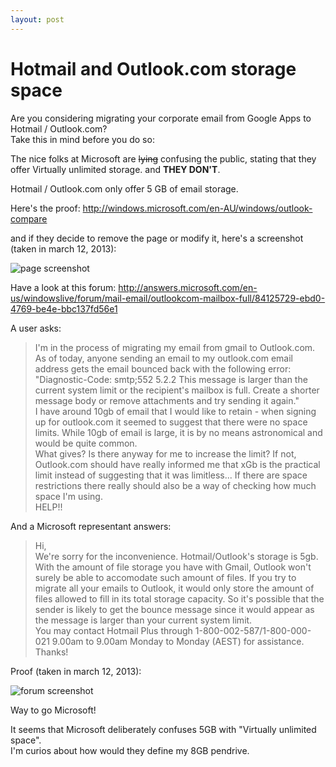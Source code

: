 ```yaml
---
layout: post
---
```


# Hotmail and Outlook.com storage space
Are you considering migrating your corporate email from Google Apps to Hotmail / Outlook.com?  
Take this in mind before you do so:

The nice folks at Microsoft are <del>lying</del> confusing the public, stating that they offer Virtually unlimited storage.
and **THEY DON'T**.

Hotmail / Outlook.com only offer 5 GB of email storage.

Here's the proof: 
<http://windows.microsoft.com/en-AU/windows/outlook-compare>

and if they decide to remove the page or modify it, here's a screenshot (taken in march 12, 2013):

![page screenshot]({{site.url}}/images/2013-03-13-1.png)

Have a look at this forum:
<http://answers.microsoft.com/en-us/windowslive/forum/mail-email/outlookcom-mailbox-full/84125729-ebd0-4769-be4e-bbc137fd56e1>

A user asks:

> I'm in the process of migrating my email from gmail to Outlook.com. As of today, anyone sending an email to my outlook.com email address gets the email bounced back with the following error:  
> "Diagnostic-Code: smtp;552 5.2.2 This message is larger than the current system limit or the recipient's mailbox is full. Create a shorter message body or remove attachments and try sending it again."  
> I have around 10gb of email that I would like to retain - when signing up for outlook.com it seemed to suggest that there were no space limits. While 10gb of email is large, it is by no means astronomical and would be quite common.  
> What gives? Is there anyway for me to increase the limit? If not, Outlook.com should have really informed me that xGb is the practical limit instead of suggesting that it was limitless... If there are space restrictions there really should also be a way of checking how much space I'm using.  
> HELP!!

And a Microsoft representant answers:

> Hi,  
> We're sorry for the inconvenience. Hotmail/Outlook's storage is 5gb. With the amount of file storage you have with Gmail, Outlook won't surely be able to accomodate such amount of files. If you try to migrate all your emails to Outlook, it would only store the amount of files allowed to fill in its total storage capacity. So it's possible that the sender is likely to get the bounce message since it would appear as the message is larger than your current system limit.  
> You may contact Hotmail Plus through 1-800-002-587/1-800-000-021 9.00am to 9.00am Monday to Monday (AEST) for assistance.  
> Thanks! 

Proof (taken in march 12, 2013):

![forum screenshot]({{site.url}}/images/2013-03-13-2.png)

 Way to go Microsoft!
 
 It seems that Microsoft deliberately confuses 5GB with "Virtually unlimited space".  
 I'm curios about how would they define my 8GB pendrive.
